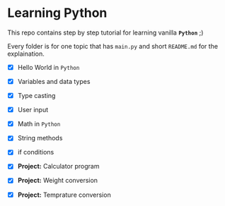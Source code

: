 # Learning Python
This repo contains step by step tutorial for learning vanilla **`Python`** ;)

Every folder is for one topic that has `main.py` and short `README.md` for the explaination.

- [x] Hello World in `Python`
- [x] Variables and data types
- [x] Type casting
- [x] User input
- [x] Math in `Python`
- [x] String methods
- [x] if conditions
- [x] **Project:** Calculator program
- [x] **Project:** Weight conversion
- [x] **Project:** Temprature conversion



